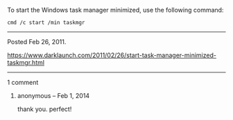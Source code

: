 To start the Windows task manager minimized, use the following command:

```
cmd /c start /min taskmgr
```

---

Posted Feb 26, 2011.

https://www.darklaunch.com/2011/02/26/start-task-manager-minimized-taskmgr.html

---

1 comment

<ol>
    <li>
        <div>
            anonymous &ndash; Feb 1, 2014
            <div>
                <p>thank you. perfect!</p>
            </div>
        </div>
    </li>
</ol>
